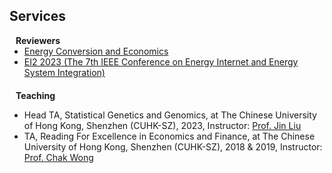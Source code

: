 ## Services

<!-- <h4 style="margin:0 10px 0;">Conference Reviewers</h4>

<ul style="margin:0 0 5px;">
  <li><a href="http://cvpr2023.thecvf.com/"><autocolor>IEEE/CVF Conference on Computer Vision and Pattern Recognition (CVPR) 2021-2023</autocolor></a></li>
  <li><a href="http://iccv2021.thecvf.com/"><autocolor>IEEE/CVF International Conference on Computer Vision (ICCV) 2021</autocolor></a></li>
  <li><a href="https://eccv2022.ecva.net/"><autocolor>European Conference on Computer Vision (ECCV) 2022</autocolor></a></li>
</ul> -->

<h4 style="margin:0 10px 0;">Reviewers</h4>

<ul style="margin:0 0 20px;">
  <li><a href="https://ietresearch.onlinelibrary.wiley.com/journal/26341581"><autocolor>Energy Conversion and Economics</autocolor></a></li>
  <li><a href="https://attend.ieee.org/ei2-2023"><autocolor>EI2 2023 (The 7th IEEE Conference on Energy Internet and Energy System Integration)</autocolor></a></li>
  <!-- <li><a href="https://www.springer.com/journal/11263"><autocolor>International Journal of Computer Vision (IJCV)</autocolor></a></li> -->
</ul>

<h4 style="margin:0 10px 0;">Teaching</h4>

<ul>
  <li><autocolor>Head TA, Statistical Genetics and Genomics, at The Chinese University of Hong Kong, Shenzhen (CUHK-SZ), 2023, Instructor: <a href="https://scholar.google.com.hk/citations?user=V_yMDw0AAAAJ&hl=en">Prof. Jin Liu</a></autocolor></li>
  <li><autocolor>TA, Reading For Excellence in Economics and Finance, at The Chinese University of Hong Kong, Shenzhen (CUHK-SZ), 2018 & 2019, Instructor: <a href="https://www.linkedin.com/in/wongchak/?originalSubdomain=hk">Prof. Chak Wong</a></autocolor></li>
</ul>
